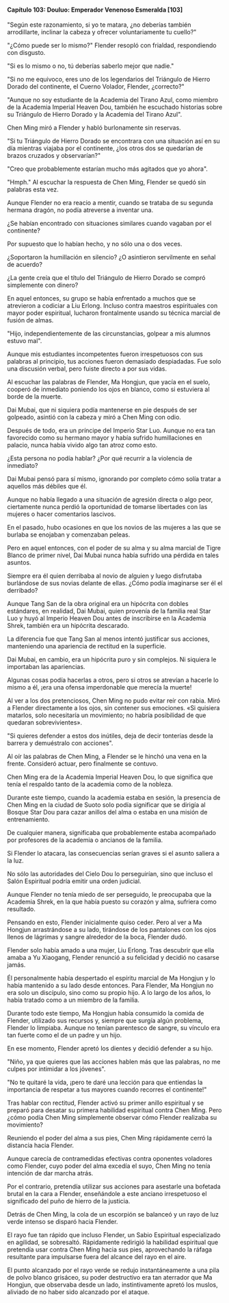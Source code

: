 
#### Capítulo 103: Douluo: Emperador Venenoso Esmeralda [103]

"Según este razonamiento, si yo te matara, ¿no deberías también arrodillarte, inclinar la cabeza y ofrecer voluntariamente tu cuello?"

"¿Cómo puede ser lo mismo?" Flender resopló con frialdad, respondiendo con disgusto.

"Si es lo mismo o no, tú deberías saberlo mejor que nadie."

"Si no me equivoco, eres uno de los legendarios del Triángulo de Hierro Dorado del continente, el Cuerno Volador, Flender, ¿correcto?"

"Aunque no soy estudiante de la Academia del Tirano Azul, como miembro de la Academia Imperial Heaven Dou, también he escuchado historias sobre su Triángulo de Hierro Dorado y la Academia del Tirano Azul".

Chen Ming miró a Flender y habló burlonamente sin reservas.

"Si tu Triángulo de Hierro Dorado se encontrara con una situación así en su día mientras viajaba por el continente, ¿los otros dos se quedarían de brazos cruzados y observarían?"

"Creo que probablemente estarían mucho más agitados que yo ahora".

"Hmph." Al escuchar la respuesta de Chen Ming, Flender se quedó sin palabras esta vez.

Aunque Flender no era reacio a mentir, cuando se trataba de su segunda hermana dragón, no podía atreverse a inventar una.

¿Se habían encontrado con situaciones similares cuando vagaban por el continente?

Por supuesto que lo habían hecho, y no sólo una o dos veces.

¿Soportaron la humillación en silencio? ¿O asintieron servilmente en señal de acuerdo?

¿La gente creía que el título del Triángulo de Hierro Dorado se compró simplemente con dinero?

En aquel entonces, su grupo se había enfrentado a muchos que se atrevieron a codiciar a Liu Erlong. Incluso contra maestros espirituales con mayor poder espiritual, lucharon frontalmente usando su técnica marcial de fusión de almas.

"Hijo, independientemente de las circunstancias, golpear a mis alumnos estuvo mal".

Aunque mis estudiantes incompetentes fueron irrespetuosos con sus palabras al principio, tus acciones fueron demasiado despiadadas. Fue solo una discusión verbal, pero fuiste directo a por sus vidas.

Al escuchar las palabras de Flender, Ma Hongjun, que yacía en el suelo, cooperó de inmediato poniendo los ojos en blanco, como si estuviera al borde de la muerte.

Dai Mubai, que ni siquiera podía mantenerse en pie después de ser golpeado, asintió con la cabeza y miró a Chen Ming con odio.

Después de todo, era un príncipe del Imperio Star Luo. Aunque no era tan favorecido como su hermano mayor y había sufrido humillaciones en palacio, nunca había vivido algo tan atroz como esto.

¿Esta persona no podía hablar? ¿Por qué recurrir a la violencia de inmediato?

Dai Mubai pensó para sí mismo, ignorando por completo cómo solía tratar a aquellos más débiles que él.

Aunque no había llegado a una situación de agresión directa o algo peor, ciertamente nunca perdió la oportunidad de tomarse libertades con las mujeres o hacer comentarios lascivos.

En el pasado, hubo ocasiones en que los novios de las mujeres a las que se burlaba se enojaban y comenzaban peleas.

Pero en aquel entonces, con el poder de su alma y su alma marcial de Tigre Blanco de primer nivel, Dai Mubai nunca había sufrido una pérdida en tales asuntos.

Siempre era él quien derribaba al novio de alguien y luego disfrutaba burlándose de sus novias delante de ellas. ¿Cómo podía imaginarse ser él el derribado?

Aunque Tang San de la obra original era un hipócrita con dobles estándares, en realidad, Dai Mubai, quien provenía de la familia real Star Luo y huyó al Imperio Heaven Dou antes de inscribirse en la Academia Shrek, también era un hipócrita descarado.

La diferencia fue que Tang San al menos intentó justificar sus acciones, manteniendo una apariencia de rectitud en la superficie.

Dai Mubai, en cambio, era un hipócrita puro y sin complejos. Ni siquiera le importaban las apariencias.

Algunas cosas podía hacerlas a otros, pero si otros se atrevían a hacerle lo mismo a él, ¡era una ofensa imperdonable que merecía la muerte!

Al ver a los dos pretenciosos, Chen Ming no pudo evitar reír con rabia. Miró a Flender directamente a los ojos, sin contener sus emociones. «Si quisiera matarlos, solo necesitaría un movimiento; no habría posibilidad de que quedaran sobrevivientes».

"Si quieres defender a estos dos inútiles, deja de decir tonterías desde la barrera y demuéstralo con acciones".

Al oír las palabras de Chen Ming, a Flender se le hinchó una vena en la frente. Consideró actuar, pero finalmente se contuvo.

Chen Ming era de la Academia Imperial Heaven Dou, lo que significa que tenía el respaldo tanto de la academia como de la nobleza.

Durante este tiempo, cuando la academia estaba en sesión, la presencia de Chen Ming en la ciudad de Suoto solo podía significar que se dirigía al Bosque Star Dou para cazar anillos del alma o estaba en una misión de entrenamiento.

De cualquier manera, significaba que probablemente estaba acompañado por profesores de la academia o ancianos de la familia.

Si Flender lo atacara, las consecuencias serían graves si el asunto saliera a la luz.

No sólo las autoridades del Cielo Dou lo perseguirían, sino que incluso el Salón Espiritual podría emitir una orden judicial.

Aunque Flender no tenía miedo de ser perseguido, le preocupaba que la Academia Shrek, en la que había puesto su corazón y alma, sufriera como resultado.

Pensando en esto, Flender inicialmente quiso ceder. Pero al ver a Ma Hongjun arrastrándose a su lado, tirándose de los pantalones con los ojos llenos de lágrimas y sangre alrededor de la boca, Flender dudó.

Flender solo había amado a una mujer, Liu Erlong. Tras descubrir que ella amaba a Yu Xiaogang, Flender renunció a su felicidad y decidió no casarse jamás.

Él personalmente había despertado el espíritu marcial de Ma Hongjun y lo había mantenido a su lado desde entonces. Para Flender, Ma Hongjun no era solo un discípulo, sino como su propio hijo. A lo largo de los años, lo había tratado como a un miembro de la familia.

Durante todo este tiempo, Ma Hongjun había consumido la comida de Flender, utilizado sus recursos y, siempre que surgía algún problema, Flender lo limpiaba. Aunque no tenían parentesco de sangre, su vínculo era tan fuerte como el de un padre y un hijo.

En ese momento, Flender apretó los dientes y decidió defender a su hijo.

"Niño, ya que quieres que las acciones hablen más que las palabras, no me culpes por intimidar a los jóvenes".

"No te quitaré la vida, ¡pero te daré una lección para que entiendas la importancia de respetar a tus mayores cuando recorres el continente!"

Tras hablar con rectitud, Flender activó su primer anillo espiritual y se preparó para desatar su primera habilidad espiritual contra Chen Ming. Pero ¿cómo podía Chen Ming simplemente observar cómo Flender realizaba su movimiento?

Reuniendo el poder del alma a sus pies, Chen Ming rápidamente cerró la distancia hacia Flender.

Aunque carecía de contramedidas efectivas contra oponentes voladores como Flender, cuyo poder del alma excedía el suyo, Chen Ming no tenía intención de dar marcha atrás.

Por el contrario, pretendía utilizar sus acciones para asestarle una bofetada brutal en la cara a Flender, enseñándole a este anciano irrespetuoso el significado del puño de hierro de la justicia.

Detrás de Chen Ming, la cola de un escorpión se balanceó y un rayo de luz verde intenso se disparó hacia Flender.

El rayo fue tan rápido que incluso Flender, un Sabio Espiritual especializado en agilidad, se sobresaltó. Rápidamente redirigió la habilidad espiritual que pretendía usar contra Chen Ming hacia sus pies, aprovechando la ráfaga resultante para impulsarse fuera del alcance del rayo en el aire.

El punto alcanzado por el rayo verde se redujo instantáneamente a una pila de polvo blanco grisáceo, su poder destructivo era tan aterrador que Ma Hongjun, que observaba desde un lado, instintivamente apretó los muslos, aliviado de no haber sido alcanzado por el ataque.